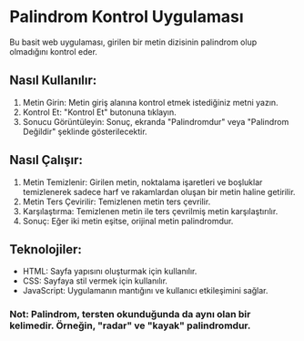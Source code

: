 # Palindrom Kontrol Uygulaması

Bu basit web uygulaması, girilen bir metin dizisinin palindrom olup olmadığını kontrol eder.

## Nasıl Kullanılır:

1. Metin Girin: Metin giriş alanına kontrol etmek istediğiniz metni yazın.
2. Kontrol Et: "Kontrol Et" butonuna tıklayın.
3. Sonucu Görüntüleyin: Sonuç, ekranda "Palindromdur" veya "Palindrom Değildir" şeklinde gösterilecektir.

## Nasıl Çalışır:

1. Metin Temizlenir: Girilen metin, noktalama işaretleri ve boşluklar temizlenerek sadece harf ve rakamlardan oluşan bir metin haline getirilir.
2. Metin Ters Çevirilir: Temizlenen metin ters çevrilir.
3. Karşılaştırma: Temizlenen metin ile ters çevrilmiş metin karşılaştırılır.
4. Sonuç: Eğer iki metin eşitse, orijinal metin palindromdur.

## Teknolojiler:

- HTML: Sayfa yapısını oluşturmak için kullanılır.
- CSS: Sayfaya stil vermek için kullanılır.
- JavaScript: Uygulamanın mantığını ve kullanıcı etkileşimini sağlar.

### Not: Palindrom, tersten okunduğunda da aynı olan bir kelimedir. Örneğin, "radar" ve "kayak" palindromdur.
